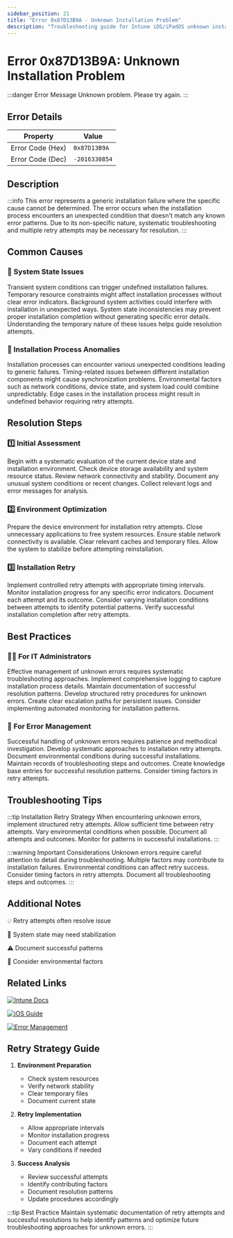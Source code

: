 ```yaml
---
sidebar_position: 21
title: "Error 0x87D13B9A - Unknown Installation Problem"
description: "Troubleshooting guide for Intune iOS/iPadOS unknown installation error 0x87D13B9A"
---
```


# Error 0x87D13B9A: Unknown Installation Problem

:::danger Error Message
Unknown problem. Please try again.
:::

## Error Details

<div class="error-details">

| Property | Value |
|----------|-------|
| Error Code (Hex) | `0x87D13B9A` |
| Error Code (Dec) | `-2016330854` |

</div>

## Description

:::info
This error represents a generic installation failure where the specific cause cannot be determined. The error occurs when the installation process encounters an unexpected condition that doesn't match any known error patterns. Due to its non-specific nature, systematic troubleshooting and multiple retry attempts may be necessary for resolution.
:::

## Common Causes

<div class="card-container">
<div class="cause-card">

### 🔄 System State Issues
Transient system conditions can trigger undefined installation failures. Temporary resource constraints might affect installation processes without clear error indicators. Background system activities could interfere with installation in unexpected ways. System state inconsistencies may prevent proper installation completion without generating specific error details. Understanding the temporary nature of these issues helps guide resolution attempts.

</div>
<div class="cause-card">

### 📱 Installation Process Anomalies
Installation processes can encounter various unexpected conditions leading to generic failures. Timing-related issues between different installation components might cause synchronization problems. Environmental factors such as network conditions, device state, and system load could combine unpredictably. Edge cases in the installation process might result in undefined behavior requiring retry attempts.

</div>
</div>

## Resolution Steps

<div class="steps-container">

### 1️⃣ Initial Assessment
Begin with a systematic evaluation of the current device state and installation environment. Check device storage availability and system resource status. Review network connectivity and stability. Document any unusual system conditions or recent changes. Collect relevant logs and error messages for analysis.

### 2️⃣ Environment Optimization
Prepare the device environment for installation retry attempts. Close unnecessary applications to free system resources. Ensure stable network connectivity is available. Clear relevant caches and temporary files. Allow the system to stabilize before attempting reinstallation.

### 3️⃣ Installation Retry
Implement controlled retry attempts with appropriate timing intervals. Monitor installation progress for any specific error indicators. Document each attempt and its outcome. Consider varying installation conditions between attempts to identify potential patterns. Verify successful installation completion after retry attempts.

</div>

## Best Practices

<div class="card-container">
<div class="practice-card">

### 👨‍💻 For IT Administrators
Effective management of unknown errors requires systematic troubleshooting approaches. Implement comprehensive logging to capture installation process details. Maintain documentation of successful resolution patterns. Develop structured retry procedures for unknown errors. Create clear escalation paths for persistent issues. Consider implementing automated monitoring for installation patterns.

</div>
<div class="practice-card">

### 🔄 For Error Management
Successful handling of unknown errors requires patience and methodical investigation. Develop systematic approaches to installation retry attempts. Document environmental conditions during successful installations. Maintain records of troubleshooting steps and outcomes. Create knowledge base entries for successful resolution patterns. Consider timing factors in retry attempts.

</div>
</div>

## Troubleshooting Tips

:::tip Installation Retry Strategy
When encountering unknown errors, implement structured retry attempts. Allow sufficient time between retry attempts. Vary environmental conditions when possible. Document all attempts and outcomes. Monitor for patterns in successful installations.
:::

:::warning Important Considerations
Unknown errors require careful attention to detail during troubleshooting. Multiple factors may contribute to installation failures. Environmental conditions can affect retry success. Consider timing factors in retry attempts. Document all troubleshooting steps and outcomes.
:::

## Additional Notes

<div class="notes-container">

💡 Retry attempts often resolve issue

🔄 System state may need stabilization

⚠️ Document successful patterns

📱 Consider environmental factors

</div>

## Related Links

<div class="links-container">

[![Intune Docs](https://img.shields.io/badge/Intune-Troubleshooting-0078D4?style=for-the-badge&logo=microsoft)](https://docs.microsoft.com/en-us/mem/intune/apps/troubleshoot-app-install)

[![iOS Guide](https://img.shields.io/badge/Apple-Installation_Guide-black?style=for-the-badge&logo=apple)](https://support.apple.com/guide/mdm/welcome/web)

[![Error Management](https://img.shields.io/badge/Intune-Error_Resolution-blue?style=for-the-badge&logo=microsoft)](https://docs.microsoft.com/en-us/mem/intune/fundamentals/help-desk-operators)

</div>

## Retry Strategy Guide

1. **Environment Preparation**
   - Check system resources
   - Verify network stability
   - Clear temporary files
   - Document current state

2. **Retry Implementation**
   - Allow appropriate intervals
   - Monitor installation progress
   - Document each attempt
   - Vary conditions if needed

3. **Success Analysis**
   - Review successful attempts
   - Identify contributing factors
   - Document resolution patterns
   - Update procedures accordingly

:::tip Best Practice
Maintain systematic documentation of retry attempts and successful resolutions to help identify patterns and optimize future troubleshooting approaches for unknown errors.
::: 